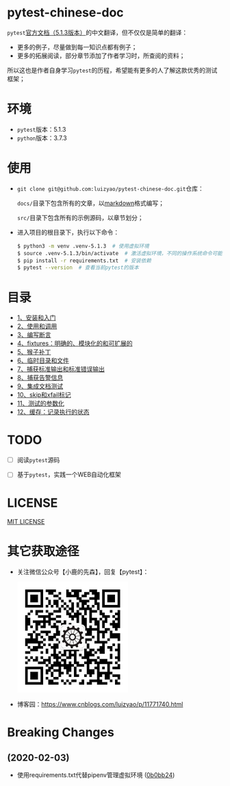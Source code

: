 # pytest-chinese-doc
`pytest`[官方文档（5.1.3版本）](https://docs.pytest.org/en/5.1.3/contents.html)的中文翻译，但不仅仅是简单的翻译：

- 更多的例子，尽量做到每一知识点都有例子；
- 更多的拓展阅读，部分章节添加了作者学习时，所查阅的资料；

所以这也是作者自身学习`pytest`的历程，希望能有更多的人了解这款优秀的测试框架；


# 环境

- `pytest`版本：5.1.3
- `python`版本：3.7.3


# 使用

- `git clone git@github.com:luizyao/pytest-chinese-doc.git`仓库：

    `docs/`目录下包含所有的文章，以[markdown](https://daringfireball.net/projects/markdown/)格式编写；

    `src/`目录下包含所有的示例源码，以章节划分；

- 进入项目的根目录下，执行以下命令：

    ```bash
    $ python3 -m venv .venv-5.1.3  # 使用虚拟环境
    $ source .venv-5.1.3/bin/activate  # 激活虚拟环境，不同的操作系统命令可能不一样
    $ pip install -r requirements.txt  # 安装依赖
    $ pytest --version  # 查看当前pytest的版本
    ```



# 目录

- [1、安装和入门](docs/1、安装和入门.md)
- [2、使用和调用](docs/2、使用和调用.md)
- [3、编写断言](docs/3、编写断言.md)
- [4、fixtures：明确的、模块化的和可扩展的](docs/4、fixtures：明确的、模块化的和可扩展的.md)
- [5、猴子补丁](docs/5、猴子补丁.md)
- [6、临时目录和文件](docs/6、临时目录和文件.md)
- [7、捕获标准输出和标准错误输出](docs/7、捕获标准输出和标准错误输出.md)
- [8、捕获告警信息](docs/8、捕获告警信息.md)
- [9、集成文档测试](docs/9、集成文档测试.md)
- [10、skip和xfail标记](docs/10、skip和xfail标记.md)
- [11、测试的参数化](docs/11、测试的参数化.md)
- [12、缓存：记录执行的状态](docs/12、缓存：记录执行的状态.md)


# TODO

- [ ] 阅读`pytest`源码
- [ ] 基于`pytest`，实践一个WEB自动化框架 


# LICENSE

[MIT LICENSE](LICENSE)


# 其它获取途径

- 关注微信公众号【小鹿的先森】，回复【pytest】：

    ![小鹿的先森](wechat.jpg)

- 博客园：<https://www.cnblogs.com/luizyao/p/11771740.html>


# Breaking Changes

## (2020-02-03)

- 使用requirements.txt代替pipenv管理虚拟环境 ([0b0bb24](https://github.com/luizyao/pytest-chinese-doc/commit/0b0bb24))
